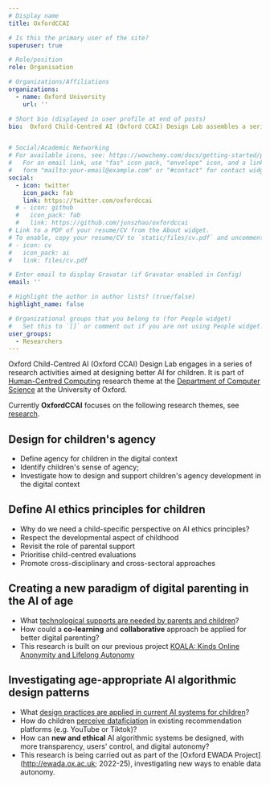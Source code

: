 ```yaml
---
# Display name
title: OxfordCCAI

# Is this the primary user of the site?
superuser: true

# Role/position
role: Organisation

# Organizations/Affiliations
organizations:
  - name: Oxford University
    url: ''

# Short bio (displayed in user profile at end of posts)
bio:  Oxford Child-Centred AI (Oxford CCAI) Design Lab assembles a series of research activities related to designing better AI for and with children. It is part of [Human-Centred Computing](http://hcc.cs.ox.ac.uk/) at the [Department of Computer Science](http://www.cs.ox.ac.uk/) at the University of Oxford. 


# Social/Academic Networking
# For available icons, see: https://wowchemy.com/docs/getting-started/page-builder/#icons
#   For an email link, use "fas" icon pack, "envelope" icon, and a link in the
#   form "mailto:your-email@example.com" or "#contact" for contact widget.
social:
  - icon: twitter
    icon_pack: fab
    link: https://twitter.com/oxfordccai
  # - icon: github
  #   icon_pack: fab
  #   link: https://github.com/junszhao/oxfordccai
# Link to a PDF of your resume/CV from the About widget.
# To enable, copy your resume/CV to `static/files/cv.pdf` and uncomment the lines below.
# - icon: cv
#   icon_pack: ai
#   link: files/cv.pdf

# Enter email to display Gravatar (if Gravatar enabled in Config)
email: ''

# Highlight the author in author lists? (true/false)
highlight_name: false

# Organizational groups that you belong to (for People widget)
#   Set this to `[]` or comment out if you are not using People widget.
user_groups:
  - Researchers
---
```


Oxford Child-Centred AI (Oxford CCAI) Design Lab engages in a series of research activities aimed at designing better AI for children. It is part of [Human-Centred Computing](http://hcc.cs.ox.ac.uk/) research theme at the [Department of Computer Science](http://www.cs.ox.ac.uk/) at the University of Oxford. 

Currently **OxfordCCAI** focuses on the following research themes, see [research](https://oxfordccai.org/).

## Design for children's agency 
* Define agency for children in the digital context
* Identify children's sense of agency;
* Investigate how to design and support children's agency development in the digital context

## Define AI ethics principles for children
* Why do we need a child-specific perspective on AI ethics principles?
* Respect the developmental aspect of childhood
* Revisit the role of parental support
* Prioritise child-centred evaluations
* Promote cross-disciplinary and cross-sectoral approaches

## Creating a new paradigm of digital parenting in the AI of age 
* What [technological supports are needed by parents and children](https://oxfordccai.netlify.app/publication/journal-article-2021/)?
* How could a **co-learning** and **collaborative** approach be applied for better digital parenting?
* This research is built on our previous project [KOALA: Kinds Online Anonymity and Lifelong Autonomy](https://koala.web.ox.ac.uk)


## Investigating age-appropriate AI algorithmic design patterns
* What [design practices are applied in current AI systems for children](https://oxfordccai.netlify.app/publication/conference-paper-2022/)?
* How do children [perceive dataficiation](https://www.tiffanygewang.com/publication/paper-placeholder-8/) in existing recommendation platforms (e.g. YouTube or Tiktok)?
* How can **new and ethical** AI algorithmic systems be designed, with more transparency, users' control, and digital autonomy?
* This research is being carried out as part of the [Oxford EWADA Project](http://ewada.ox.ac.uk; 2022-25), investigating new ways to enable data autonomy.

<!-- ## Supporting developers to build age-appropriate AI applications
* What [existing practices](https://oxfordccai.org/publication/conference-paper-2021/) are adopted by developers for building privacy-friendly apps for children?
* What **tools** are needed to better [support the developers](https://oxfordccai.org/publication/conference-paper-2023-3/)?
 -->